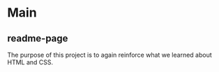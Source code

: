 # Main #

## readme-page ##

The purpose of this project is to again reinforce what we learned about HTML and CSS.
